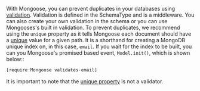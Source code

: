 With Mongoose, you can prevent duplicates in your databases using [validation](https://mongoosejs.com/docs/validation.html). Validation is defined in the SchemaType and is a middleware. You can also create your own validation in the schema or you can use Mongooses's built in validation. To prevent duplicates, we recommend using the `unique` property as it tells Mongoose each document should have a [unique](https://masteringjs.io/tutorials/mongoose/unique) value for a given path. It is a shorthand for creating a MongoDB unique index on, in this case, `email`. If you wait for the index to be built, you can you Mongoose's promised based event, `Model.init()`, which is shown below::

```javascript
[require:Mongoose validates-email]
```

It is important to note that the [unique property](https://mongoosejs.com/docs/validation.html#the-unique-option-is-not-a-validator) is not a validator.
